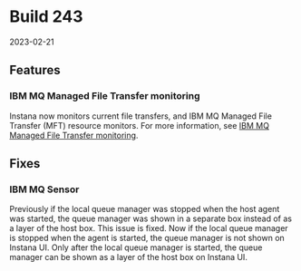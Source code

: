 # Build 243

2023-02-21

## Features

### IBM MQ Managed File Transfer monitoring

Instana now monitors current file transfers, and IBM MQ Managed File Transfer (MFT) resource monitors. For more information, see [IBM MQ Managed File Transfer monitoring](https://github.ibm.com/instana/docs/blob/467885853f77e32a7d0e3ffef6eb27c9390abd0e/src/pages/ecosystem/ibmmqmft/index.md).

## Fixes

### IBM MQ Sensor

Previously if the local queue manager was stopped when the host agent was started, the queue manager was shown in a separate box instead of as a layer of the host box. This issue is fixed.
Now if the local queue manager is stopped when the agent is started, the queue manager is not shown on Instana UI. Only after the local queue manager is started, the queue manager can be shown as a layer of the host box on Instana UI.